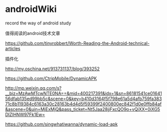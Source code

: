 # androidWiki
record the way of android study

值得阅读的android技术文章


https://github.com/tinyrobbert/Worth-Reading-the-Android-technical-articles

插件化

http://my.oschina.net/913731137/blog/393252


https://github.com/CtripMobile/DynamicAPK


http://mp.weixin.qq.com/s?__biz=MzAwMTcwNTE0NA==&mid=400217391&idx=1&sn=86181541ce0164156dfab135ed99bb5c&scene=0&key=b410d3164f5f798e61a5d4afb759fa38371c8b119384c6163a30c28163b4d4d5f59399f2400800ec842f1d0e0ffb84af&ascene=0&uin=MjExMjQ&pass_ticket=Nt5Jaa28jjFxcQO9o+vQiXX+0iXG5DlZlHNW97Fk1Ew=

https://github.com/singwhatiwanna/dynamic-load-apk
